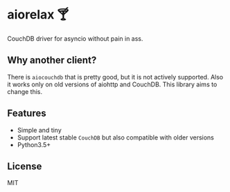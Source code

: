 # aiorelax :cocktail:

CouchDB driver for asyncio without pain in ass.

## Why another client?
 There is `aiocouchdb` that is pretty good, but it is not actively supported.
 Also it works only on old versions of aiohttp and CouchDB. This library aims to change this.

## Features

  * Simple and tiny
  * Support latest stable `CouchDB` but also compatible with older versions
  * Python3.5+


## License

MIT
